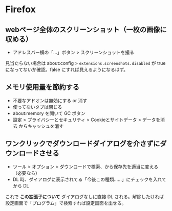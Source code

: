 # Firefox

## webページ全体のスクリーンショット（一枚の画像に収める）
- アドレスバー横の「…」ボタン > スクリーンショットを撮る

見当たらない場合は about:config > `extensions.screenshots.disabled` が true になってないか確認。false にすれば見えるようになるはず。

## メモリ使用量を節約する
- 不要なアドオンは無効にする or 消す
- 使ってないタブは閉じる
- about:memory を開いて GC ボタン
- 設定 > プライバシーとセキュリティ > Cookieとサイトデータ > データを消去 からキャッシュを消す

## ワンクリックでダウンロードダイアログを介さずにダウンロードさせる
- ツール > オプション > ダウンロードで検索、から保存先を適当に変える（必要なら）
- DL 時、ダイアログに表示されてる「今後この種類……」にチェックを入れてから DL

これで **この拡張子について** ダイアログなしに直接 DL される。解除したければ設定画面で「プログラム」で検索すれば設定画面を出せる。
